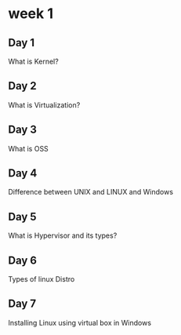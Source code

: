 # week 1

## Day 1

What is Kernel?

## Day 2

What is Virtualization?

## Day 3

What is OSS

## Day 4

Difference between UNIX and LINUX and Windows

## Day 5

What is Hypervisor and its types?

## Day 6

Types of linux Distro

## Day 7

Installing Linux using virtual box in Windows


